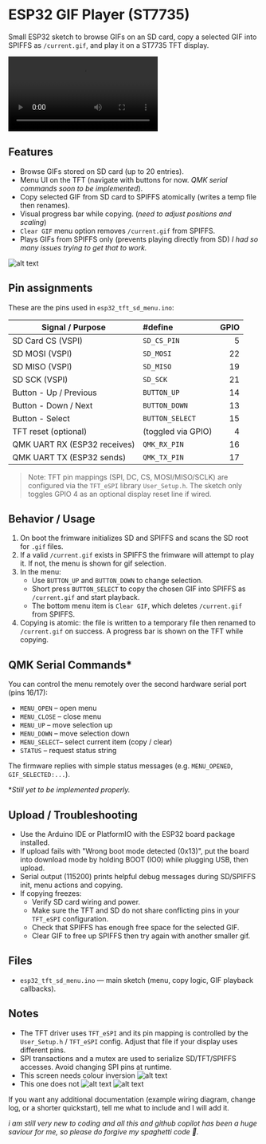 # ESP32 GIF Player (ST7735)

Small ESP32 sketch to browse GIFs on an SD card, copy a selected GIF into SPIFFS as `/current.gif`, and play it on a ST7735 TFT display.

![alt text](images/video.mp4)

## Features
- Browse GIFs stored on SD card (up to 20 entries).
- Menu UI on the TFT (navigate with buttons for now. *QMK serial commands soon to be implemented*).
- Copy selected GIF from SD card to SPIFFS atomically (writes a temp file then renames).
- Visual progress bar while copying. (*need to adjust positions and scaling*)
- `Clear GIF` menu option removes `/current.gif` from SPIFFS.
- Plays GIFs from SPIFFS only (prevents playing directly from SD) *I had so many issues trying to get that to work.*


![alt text](images/demo.gif) 

## Pin assignments
These are the pins used in `esp32_tft_sd_menu.ino`:

| Signal / Purpose | #define | GPIO |
|---|:---|---:|
| SD Card CS (VSPI) | `SD_CS_PIN` | 5 |
| SD MOSI (VSPI) | `SD_MOSI` | 22 |
| SD MISO (VSPI) | `SD_MISO` | 19 |
| SD SCK (VSPI) | `SD_SCK` | 21 |
| Button - Up / Previous | `BUTTON_UP` | 14 |
| Button - Down / Next | `BUTTON_DOWN` | 13 |
| Button - Select | `BUTTON_SELECT` | 15 |
| TFT reset (optional) | (toggled via GPIO) | 4 |
| QMK UART RX (ESP32 receives) | `QMK_RX_PIN` | 16 |
| QMK UART TX (ESP32 sends) | `QMK_TX_PIN` | 17 |

> Note: TFT pin mappings (SPI, DC, CS, MOSI/MISO/SCLK) are configured via the `TFT_eSPI` library `User_Setup.h`. The sketch only toggles GPIO 4 as an optional display reset line if wired.

## Behavior / Usage
1. On boot the frimware initializes SD and SPIFFS and scans the SD root for `.gif` files.
2. If a valid `/current.gif` exists in SPIFFS the frimware will attempt to play it. If not, the menu is shown for gif selection.
3. In the menu:
   - Use `BUTTON_UP` and `BUTTON_DOWN` to change selection.
   - Short press `BUTTON_SELECT` to copy the chosen GIF into SPIFFS as `/current.gif` and start playback.
   - The bottom menu item is `Clear GIF`, which deletes `/current.gif` from SPIFFS.
4. Copying is atomic: the file is written to a temporary file then renamed to `/current.gif` on success. A progress bar is shown on the TFT while copying.

## QMK Serial Commands*
You can control the menu remotely over the second hardware serial port (pins 16/17):

- `MENU_OPEN`  – open menu
- `MENU_CLOSE` – close menu
- `MENU_UP`    – move selection up
- `MENU_DOWN`  – move selection down
- `MENU_SELECT`– select current item (copy / clear)
- `STATUS`     – request status string

The firmware replies with simple status messages (e.g. `MENU_OPENED`, `GIF_SELECTED:...`).

**Still yet to be implemented properly.*

## Upload / Troubleshooting
- Use the Arduino IDE or PlatformIO with the ESP32 board package installed.
- If upload fails with "Wrong boot mode detected (0x13)", put the board into download mode by holding BOOT (IO0) while plugging USB, then upload.
- Serial output (115200) prints helpful debug messages during SD/SPIFFS init, menu actions and copying.
- If copying freezes:
  - Verify SD card wiring and power.
  - Make sure the TFT and SD do not share conflicting pins in your `TFT_eSPI` configuration.
  - Check that SPIFFS has enough free space for the selected GIF.
  - Clear GIF to free up SPIFFS then try again with another smaller gif.

## Files
- `esp32_tft_sd_menu.ino` — main sketch (menu, copy logic, GIF playback callbacks).

## Notes
- The TFT driver uses `TFT_eSPI` and its pin mapping is controlled by the `User_Setup.h` / `TFT_eSPI` config. Adjust that file if your display uses different pins.
- SPI transactions and a mutex are used to serialize SD/TFT/SPIFFS accesses. Avoid changing SPI pins at runtime.
- This screen needs colour inversion ![alt text](images/3.jpg)
- This one does not ![alt text](images/2a.jpg) ![alt text](images/2.jpg) 


If you want any additional documentation (example wiring diagram, change log, or a shorter quickstart), tell me what to include and I will add it.


*i am still very new to coding and all this and github copilot has been a huge saviour for me, so please do forgive my spaghetti code 🍝.*
